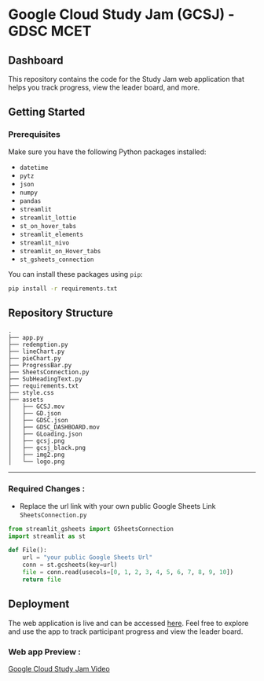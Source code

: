 
# Google Cloud Study Jam (GCSJ) - GDSC MCET
## Dashboard

This repository contains the code for the Study Jam web application that helps you track progress, view the leader board, and more.

## Getting Started

### Prerequisites

Make sure you have the following Python packages installed:

- `datetime`
- `pytz`
- `json`
- `numpy`
- `pandas`
- `streamlit`
- `streamlit_lottie`
- `st_on_hover_tabs`
- `streamlit_elements`
- `streamlit_nivo`
- `streamlit_on_Hover_tabs`
- `st_gsheets_connection`

You can install these packages using `pip`:

```bash
pip install -r requirements.txt
```

## Repository Structure
```
.
├── app.py
├── redemption.py
├── lineChart.py
├── pieChart.py
├── ProgressBar.py
├── SheetsConnection.py
├── SubHeadingText.py
├── requirements.txt
├── style.css
├── assets
│   ├── GCSJ.mov
│   ├── GD.json
│   ├── GDSC.json
│   ├── GDSC_DASHBOARD.mov
│   ├── GLoading.json
│   ├── gcsj.png
│   ├── gcsj_black.png
│   ├── img2.png
│   └── logo.png
```
---
### Required Changes :
- Replace the url link with your own public Google Sheets Link \
`SheetsConnection.py`
```python
from streamlit_gsheets import GSheetsConnection
import streamlit as st

def File():
    url = "your public Google Sheets Url"
    conn = st.gcsheets(key=url)
    file = conn.read(usecols=[0, 1, 2, 3, 4, 5, 6, 7, 8, 9, 10])
    return file
```

## Deployment

The web application is live and can be accessed [here](https://gdscmcet.streamlit.app/). Feel free to explore and use the app to track participant progress and view the leader board.

### Web app Preview :
[Google Cloud Study Jam Video](https://github.com/Mohammed-Khubaib/GDSC_MCET/assets/102320167/ca94a6c8-3575-4271-b7b2-331dd229de68)




